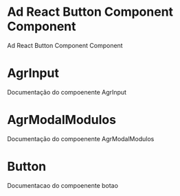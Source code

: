 # Ad React Button Component Component

Ad React Button Component Component
# AgrInput

Documentação do compoenente AgrInput
# AgrModalModulos

Documentação do compoenente AgrModalModulos
# Button

Documentacao do compoenente botao
